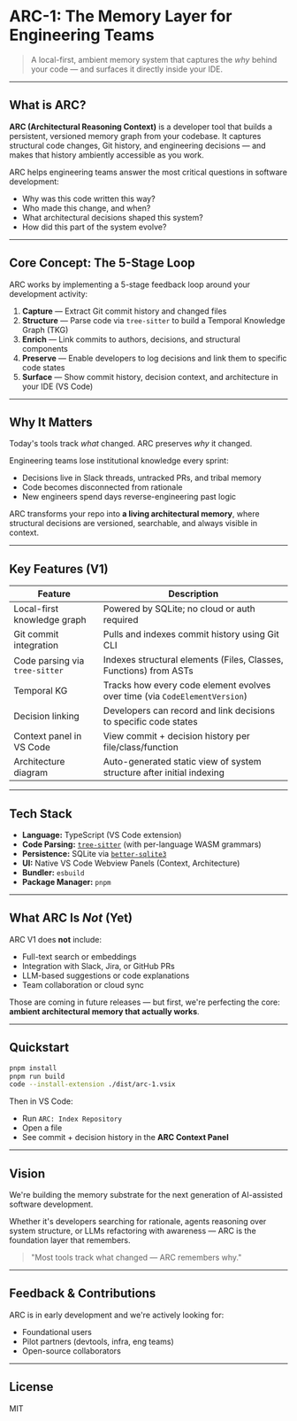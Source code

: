 # ARC-1: The Memory Layer for Engineering Teams

> A local-first, ambient memory system that captures the *why* behind your code — and surfaces it directly inside your IDE.

---

## What is ARC?

**ARC (Architectural Reasoning Context)** is a developer tool that builds a persistent, versioned memory graph from your codebase. It captures structural code changes, Git history, and engineering decisions — and makes that history ambiently accessible as you work.

ARC helps engineering teams answer the most critical questions in software development:

- Why was this code written this way?
- Who made this change, and when?
- What architectural decisions shaped this system?
- How did this part of the system evolve?

---

## Core Concept: The 5-Stage Loop

ARC works by implementing a 5-stage feedback loop around your development activity:

1. **Capture** — Extract Git commit history and changed files  
2. **Structure** — Parse code via `tree-sitter` to build a Temporal Knowledge Graph (TKG)  
3. **Enrich** — Link commits to authors, decisions, and structural components  
4. **Preserve** — Enable developers to log decisions and link them to specific code states  
5. **Surface** — Show commit history, decision context, and architecture in your IDE (VS Code)

---

## Why It Matters

Today's tools track *what* changed. ARC preserves *why* it changed.

Engineering teams lose institutional knowledge every sprint:
- Decisions live in Slack threads, untracked PRs, and tribal memory
- Code becomes disconnected from rationale
- New engineers spend days reverse-engineering past logic

ARC transforms your repo into **a living architectural memory**, where structural decisions are versioned, searchable, and always visible in context.

---

## Key Features (V1)

| Feature                         | Description                                                                 |
|---------------------------------|-----------------------------------------------------------------------------|
| Local-first knowledge graph  | Powered by SQLite; no cloud or auth required                               |
| Git commit integration       | Pulls and indexes commit history using Git CLI                             |
| Code parsing via `tree-sitter` | Indexes structural elements (Files, Classes, Functions) from ASTs         |
| Temporal KG                  | Tracks how every code element evolves over time (via `CodeElementVersion`)|
| Decision linking             | Developers can record and link decisions to specific code states           |
| Context panel in VS Code     | View commit + decision history per file/class/function                     |
| Architecture diagram         | Auto-generated static view of system structure after initial indexing      |

---

## Tech Stack

- **Language:** TypeScript (VS Code extension)
- **Code Parsing:** [`tree-sitter`](https://tree-sitter.github.io/) (with per-language WASM grammars)
- **Persistence:** SQLite via [`better-sqlite3`](https://github.com/WiseLibs/better-sqlite3)
- **UI:** Native VS Code Webview Panels (Context, Architecture)
- **Bundler:** `esbuild`
- **Package Manager:** `pnpm`

---

## What ARC Is *Not* (Yet)

ARC V1 does **not** include:
- Full-text search or embeddings
- Integration with Slack, Jira, or GitHub PRs
- LLM-based suggestions or code explanations
- Team collaboration or cloud sync

Those are coming in future releases — but first, we're perfecting the core: **ambient architectural memory that actually works**.

---

## Quickstart

```bash
pnpm install
pnpm run build
code --install-extension ./dist/arc-1.vsix
```

Then in VS Code:
- Run `ARC: Index Repository`
- Open a file
- See commit + decision history in the **ARC Context Panel**

---

## Vision

We're building the memory substrate for the next generation of AI-assisted software development.

Whether it's developers searching for rationale, agents reasoning over system structure, or LLMs refactoring with awareness — ARC is the foundation layer that remembers.

> "Most tools track what changed — ARC remembers why."

---

## Feedback & Contributions

ARC is in early development and we're actively looking for:
- Foundational users
- Pilot partners (devtools, infra, eng teams)
- Open-source collaborators

---

## License

MIT
